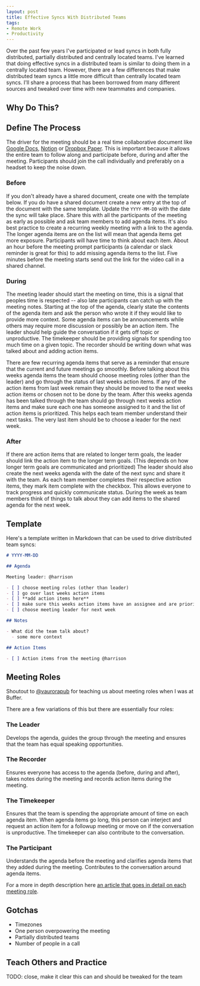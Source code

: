 ```yaml
---
layout: post
title: Effective Syncs With Distributed Teams
tags:
- Remote Work
- Productivity
---
```


Over the past few years I've participated or lead syncs in both fully distributed, partially distributed and centrally located teams. I've learned that doing effective syncs in a distributed team is similar to doing them in a centrally located team. However, there are a few differences that make distributed team syncs a little more difficult than centrally located team syncs. I'll share a process that has been borrowed from many different sources and tweaked over time with new teammates and companies.

## Why Do This?


## Define The Process

The driver for the meeting should be a real time collaborative document like [Google Docs](https://docs.google.com/), [Notion](http://notion.so) or [Dropbox Paper](https://www.dropbox.com/paper). This is important because it allows the entire team to follow along and participate before, during and after the meeting. Participants should join the call individually and preferably on a headset to keep the noise down.

### Before

If you don't already have a shared document, create one with the template below. If you do have a shared document create a new entry at the top of the document with the same template. Update the `YYYY-MM-DD` with the date the sync will take place. Share this with all the participants of the meeting as early as possible and ask team members to add agenda items. It's also best practice to create a recurring weekly meeting with a link to the agenda. The longer agenda items are on the list will mean that agenda items get more exposure. Participants will have time to think about each item. About an hour before the meeting prompt participants (a calendar or slack reminder is great for this) to add missing agenda items to the list. Five minutes before the meeting starts send out the link for the video call in a shared channel.

### During

The meeting leader should start the meeting on time, this is a signal that peoples time is respected -- also late participants can catch up with the meeting notes. Starting at the top of the agenda, clearly state the contents of the agenda item and ask the person who wrote it if they would like to provide more context. Some agenda items can be announcements while others may require more discussion or possibly be an action item. The leader should help guide the conversation if it gets off topic or unproductive. The timekeeper should be providing signals for spending too much time on a given topic. The recorder should be writing down what was talked about and adding action items.

There are few recurring agenda items that serve as a reminder that ensure that the current and future meetings go smoothly. Before talking about this weeks agenda items the team should choose meeting roles (other than the leader) and go through the status of last weeks action items. If any of the action items from last week remain they should be moved to the next weeks action items or chosen not to be done by the team. After this weeks agenda has been talked through the team should go through next weeks action items and make sure each one has someone assigned to it and the list of action items is prioritized. This helps each team member understand their next tasks. The very last item should be to choose a leader for the next week.

### After

If there are action items that are related to longer term goals, the leader should link the action item to the longer term goals. (This depends on how longer term goals are communicated and prioritized) The leader should also create the next weeks agenda with the date of the next sync and share it with the team. As each team member completes their respective action items, they mark item complete with the checkbox. This allows everyone to track progress and quickly communicate status. During the week as team members think of things to talk about they can add items to the shared agenda for the next week.

## Template

Here's a template written in Markdown that can be used to drive distributed team syncs:

```md
# YYYY-MM-DD

## Agenda

Meeting leader: @harrison

- [ ] choose meeting roles (other than leader)
- [ ] go over last weeks action items
- [ ] **add action items here**
- [ ] make sure this weeks action items have an assignee and are prioritized
- [ ] choose meeting leader for next week

## Notes

- What did the team talk about?
  - some more context

## Action Items

- [ ] Action items from the meeting @harrison

```


## Meeting Roles

Shoutout to [@vaurorapub](https://twitter.com/vaurorapub) for teaching us about meeting roles when I was at Buffer.

There are a few variations of this but there are essentially four roles:

### The Leader

Develops the agenda, guides the group through the meeting and ensures that the team has equal speaking opportunities.

### The Recorder

Ensures everyone has access to the agenda (before, during and after), takes notes during the meeting and records action items during the meeting.

### The Timekeeper

Ensures that the team is spending the appropriate amount of time on each agenda item. When agenda items go long, this person can interject and request an action item for a followup meeting or move on if the conversation is unproductive. The timekeeper can also contribute to the conversation.

### The Participant

Understands the agenda before the meeting and clarifies agenda items that they added during the meeting. Contributes to the conversation around agenda items.

For a more in depth description here [an article that goes in detail on each meeting role](https://www.conferencecalling.com/blog/meeting-roles).

## Gotchas

- Timezones
- One person overpowering the meeting
- Partially distributed teams
- Number of people in a call

## Teach Others and Practice

TODO: close, make it clear this can and should be tweaked for the team

